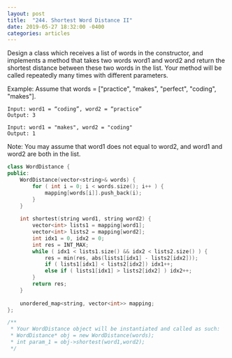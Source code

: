 ```yaml
---
layout: post
title:  "244. Shortest Word Distance II"
date: 2019-05-27 18:32:00 -0400
categories: articles
---
```

Design a class which receives a list of words in the constructor, and implements a method that takes two words word1 and word2 and return the shortest distance between these two words in the list. Your method will be called repeatedly many times with different parameters. 

Example:
Assume that words = ["practice", "makes", "perfect", "coding", "makes"].
```
Input: word1 = “coding”, word2 = “practice”
Output: 3
```
```
Input: word1 = "makes", word2 = "coding"
Output: 1
```
Note:
You may assume that word1 does not equal to word2, and word1 and word2 are both in the list.

```c++
class WordDistance {
public:
    WordDistance(vector<string>& words) {
        for ( int i = 0; i < words.size(); i++ ) {
            mapping[words[i]].push_back(i);
        }
    }
    
    int shortest(string word1, string word2) {
        vector<int> lists1 = mapping[word1];
        vector<int> lists2 = mapping[word2];
        int idx1 = 0, idx2 = 0;
        int res = INT_MAX;
        while ( idx1 < lists1.size() && idx2 < lists2.size() ) {
            res = min(res, abs(lists1[idx1] - lists2[idx2]));
            if ( lists1[idx1] < lists2[idx2]) idx1++;
            else if ( lists1[idx1] > lists2[idx2] ) idx2++;
        }
        return res;
    }
    
    unordered_map<string, vector<int>> mapping;
};

/**
 * Your WordDistance object will be instantiated and called as such:
 * WordDistance* obj = new WordDistance(words);
 * int param_1 = obj->shortest(word1,word2);
 */
```